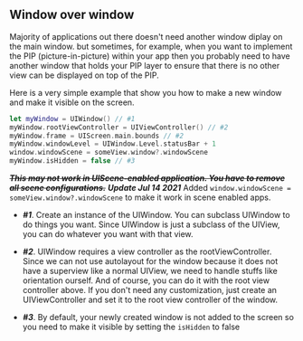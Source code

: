 ## Window over window

Majority of applications out there doesn't need another window diplay on the main window. 
but sometimes, for example, when you want to implement the PIP (picture-in-picture) within your app 
then you probably need to have another window that holds your PIP layer to ensure that 
there is no other view can be displayed on top of the PIP.

Here is a very simple example that show you how to make a new window and make it visible on the screen.

```Swift
let myWindow = UIWindow() // #1
myWindow.rootViewController = UIViewController() // #2
myWindow.frame = UIScreen.main.bounds // #2
myWindow.windowLevel = UIWindow.Level.statusBar + 1
window.windowScene = someView.window?.windowScene
myWindow.isHidden = false // #3
```

~~***This may not work in UIScene-enabled application. You have to remove all scene configurations.***~~
***Update Jul 14 2021***
Added `window.windowScene = someView.window?.windowScene` to make it work in scene enabled apps.


- ***#1***. Create an instance of the UIWindow. You can subclass UIWindow to do things you want. 
Since UIWindow is just a subclass of the UIView, you can do whatever you want with that view.

- ***#2***. UIWindow requires a view controller as the rootViewController.
Since we can not use autolayout for the window because it does not have a superview like a normal UIView, 
we need to handle stuffs like orientation ourself. And of course, you can do it with the root view controller above.
If you don't need any customization, just create an UIViewController and set it to the root view controller of the window.

- ***#3***. By default, your newly created window is not added to the screen so you need to make it visible by setting the `isHidden` to false
